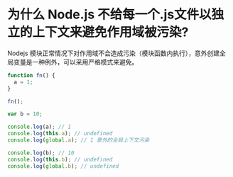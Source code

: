 # 为什么 Node.js 不给每一个.js文件以独立的上下文来避免作用域被污染?

Nodejs 模块正常情况下对作用域不会造成污染（模块函数内执行），意外创建全局变量是一种例外，可以采用严格模式来避免。

```js
function fn() {
  a = 1;
}

fn();

var b = 10;

console.log(a); // 1
console.log(this.a); // undefined
console.log(global.a); // 1 意外的全局上下文污染

console.log(b); // 10
console.log(this.b); // undefined
console.log(global.b); // undefined
```